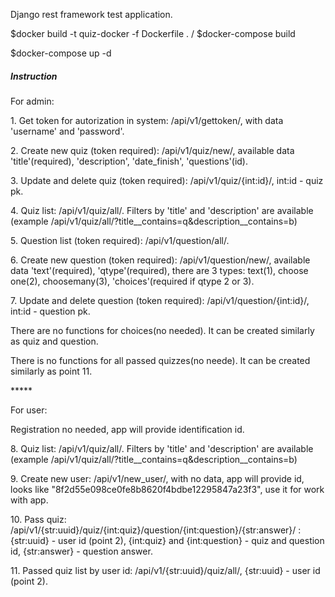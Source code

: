Django rest framework test application.

<p>$docker build -t quiz-docker -f Dockerfile . / $docker-compose build </p>
<p>$docker-compose up -d</p>

<h5>Instruction</h5>
<p>For admin:</p>
<p>1. Get token for autorization in system: /api/v1/gettoken/, with data 'username' and 'password'. </p>
<p>2. Create new quiz (token required): /api/v1/quiz/new/, available data 'title'(required), 'description', 'date_finish', 'questions'(id). </p>
<p>3. Update and delete quiz (token required): /api/v1/quiz/{int:id}/, int:id - quiz pk.</p>
<p>4. Quiz list: /api/v1/quiz/all/. Filters by 'title' and 'description' are available (example /api/v1/quiz/all/?title__contains=q&description__contains=b) </p>
<p>5. Question list (token required): /api/v1/question/all/. </p>
<p>6. Create new question (token required): /api/v1/question/new/, available data 'text'(required), 'qtype'(required), there are 3 types: text(1), choose one(2), choosemany(3), 'choices'(required if qtype 2 or 3). </p>
<p>7. Update and delete question (token required): /api/v1/question/{int:id}/, int:id - question pk.</p>
<p>There are no functions for choices(no needed). It can be created similarly as quiz and question. </p>
<p>There is no functions for all passed quizzes(no neede). It can be created similarly as point 11. </p>
<p>*****</p>
<p>For user:</p>
<p>Registration no needed, app will provide identification id. </p>
<p>8. Quiz list: /api/v1/quiz/all/. Filters by 'title' and 'description' are available (example /api/v1/quiz/all/?title__contains=q&description__contains=b) </p>
<p>9. Create new user: /api/v1/new_user/, with no data, app will provide id, looks like "8f2d55e098ce0fe8b8620f4bdbe12295847a23f3", use it for work with app. </p>
<p>10. Pass quiz: /api/v1/{str:uuid}/quiz/{int:quiz}/question/{int:question}/{str:answer}/ : {str:uuid} - user id (point 2), {int:quiz} and {int:question} - quiz and question id, {str:answer} - question answer. </p>
<p>11. Passed quiz list by user id: /api/v1/{str:uuid}/quiz/all/,  {str:uuid} - user id (point 2). </p>

